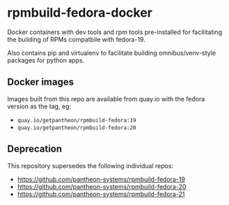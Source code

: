 rpmbuild-fedora-docker
======================

Docker containers with dev tools and rpm tools pre-installed for facilitating the building
of RPMs compatbile with fedora-19.

Also contains pip and virtualenv to facilitate building omnibus/venv-style packages
for python apps.

Docker images
-------------

Images built from this repo are available from quay.io with the fedora version as
the tag, eg:

- `quay.io/getpantheon/rpmbuild-fedora:19`
- `quay.io/getpantheon/rpmbuild-fedora:20`

Deprecation
-----------

This repository supersedes the following individual repos:

- https://github.com/pantheon-systems/rpmbuild-fedora-19
- https://github.com/pantheon-systems/rpmbuild-fedora-20
- https://github.com/pantheon-systems/rpmbuild-fedora-21
